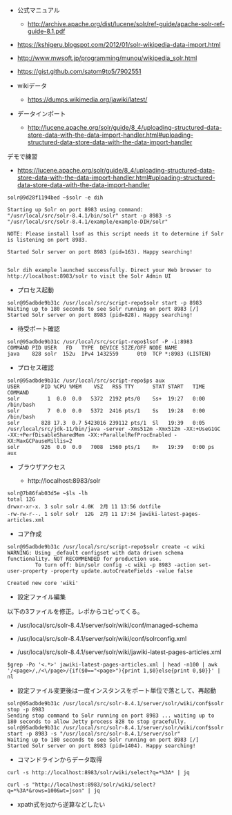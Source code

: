 - 公式マニュアル
  - http://archive.apache.org/dist/lucene/solr/ref-guide/apache-solr-ref-guide-8.1.pdf

- https://kshigeru.blogspot.com/2012/01/solr-wikipedia-data-import.html
- http://www.mwsoft.jp/programming/munou/wikipedia_solr.html
- https://gist.github.com/satom9to5/7902551

- wikiデータ
  - https://dumps.wikimedia.org/jawiki/latest/

- データインポート
  - http://lucene.apache.org/solr/guide/8_4/uploading-structured-data-store-data-with-the-data-import-handler.html#uploading-structured-data-store-data-with-the-data-import-handler



デモで練習

- https://lucene.apache.org/solr/guide/8_4/uploading-structured-data-store-data-with-the-data-import-handler.html#uploading-structured-data-store-data-with-the-data-import-handler

```
solr@9d28f1194bed ~$solr -e dih

Starting up Solr on port 8983 using command:
"/usr/local/src/solr-8.4.1/bin/solr" start -p 8983 -s "/usr/local/src/solr-8.4.1/example/example-DIH/solr"

NOTE: Please install lsof as this script needs it to determine if Solr is listening on port 8983.

Started Solr server on port 8983 (pid=163). Happy searching!


Solr dih example launched successfully. Direct your Web browser to http://localhost:8983/solr to visit the Solr Admin UI

```
- プロセス起動

```
solr@95adbde9b31c /usr/local/src/script-repo$solr start -p 8983
Waiting up to 180 seconds to see Solr running on port 8983 [/]  
Started Solr server on port 8983 (pid=828). Happy searching!
```


- 待受ポート確認

```
solr@95adbde9b31c /usr/local/src/script-repo$lsof -P -i:8983
COMMAND PID USER   FD   TYPE  DEVICE SIZE/OFF NODE NAME
java    828 solr  152u  IPv4 1432559      0t0  TCP *:8983 (LISTEN)
```

- プロセス確認

```
solr@95adbde9b31c /usr/local/src/script-repo$ps aux
USER       PID %CPU %MEM    VSZ   RSS TTY      STAT START   TIME COMMAND
solr         1  0.0  0.0   5372  2192 pts/0    Ss+  19:27   0:00 /bin/bash
solr         7  0.0  0.0   5372  2416 pts/1    Ss   19:28   0:00 /bin/bash
solr       828 17.3  0.7 5423016 239112 pts/1  Sl   19:39   0:05 /usr/local/src/jdk-11/bin/java -server -Xms512m -Xmx512m -XX:+UseG1GC -XX:+PerfDisableSharedMem -XX:+ParallelRefProcEnabled -XX:MaxGCPauseMillis=2
solr       926  0.0  0.0   7008  1560 pts/1    R+   19:39   0:00 ps aux
```

- ブラウザアクセス

  - http://localhost:8983/solr

```
solr@7b86fab03d5e ~$ls -lh
total 12G
drwxr-xr-x. 3 solr solr 4.0K  2月 11 13:56 dotfile
-rw-rw-r--. 1 solr solr  12G  2月 11 17:34 jawiki-latest-pages-articles.xml
```

- コア作成

```
solr@95adbde9b31c /usr/local/src/script-repo$solr create -c wiki
WARNING: Using _default configset with data driven schema functionality. NOT RECOMMENDED for production use.
         To turn off: bin/solr config -c wiki -p 8983 -action set-user-property -property update.autoCreateFields -value false

Created new core 'wiki'
```


- 設定ファイル編集

以下の3ファイルを修正。レポからコピってくる。

  - /usr/local/src/solr-8.4.1/server/solr/wiki/conf/managed-schema

  - /usr/local/src/solr-8.4.1/server/solr/wiki/conf/solrconfig.xml

  - /usr/local/src/solr-8.4.1/server/solr/wiki/jawiki-latest-pages-articles.xml

```
$grep -Po '<.*>' jawiki-latest-pages-articles.xml | head -n100 | awk '/<page>/,/<\/page>/{if($0=="<page>"){print 1,$0}else{print 0,$0}}' | nl
```


- 設定ファイル変更後は一度インスタンスをポート単位で落として、再起動

```
solr@95adbde9b31c /usr/local/src/solr-8.4.1/server/solr/wiki/conf$solr stop -p 8983
Sending stop command to Solr running on port 8983 ... waiting up to 180 seconds to allow Jetty process 828 to stop gracefully.
solr@95adbde9b31c /usr/local/src/solr-8.4.1/server/solr/wiki/conf$solr start -p 8983 -s "/usr/local/src/solr-8.4.1/server/solr"
Waiting up to 180 seconds to see Solr running on port 8983 [/]  
Started Solr server on port 8983 (pid=1404). Happy searching!
```

- コマンドラインからデータ取得

```
curl -s http://localhost:8983/solr/wiki/select?q=*%3A* | jq

curl -s "http://localhost:8983/solr/wiki/select?q=*%3A*&rows=100&wt=json" | jq
```

- xpath式をjqから逆算などしたい

